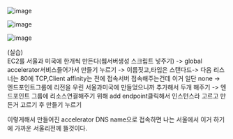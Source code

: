 ![image](https://user-images.githubusercontent.com/67897827/181710738-1bdda4cc-ff70-4949-b928-cdc711c97a68.png)

![image](https://user-images.githubusercontent.com/67897827/181711108-7692c5e6-dcb4-4208-a996-07a80184fa6e.png)

![image](https://user-images.githubusercontent.com/67897827/181711493-0bd362ef-3b48-4cc9-adfd-0d8696773079.png)

(실습)  
EC2를 서울과 미국에 한개씩 만든다(웹서버생성 스크립트 넣주기) -> global accelerator서비스들어가서 만들기 누르기 -> 이름짓고,타입은 스탠다드-> 다음
리스너는 80에 TCP,Client affinity는 전에 접속서버 접속해주는건데 이거 일단 none -> 엔드포인트그룹에 리전을 우린 서울과미국에 만들었으니까 추가해서 두개 해주기 -> 
엔드포인트 그룹에 리소스연결해주기 위해 add endpoint클릭해서 인스턴스라 고르고 만든거 고르기 후 만들기 누르기

이렇게해서 만들어진 accelerator DNS name으로 접속하면 나는 서울에서 이거 하기에 가까운 서울리전께 뜰것이다.
